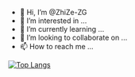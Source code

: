 - 👋 Hi, I’m @ZhiZe-ZG
- 👀 I’m interested in ...
- 🌱 I’m currently learning ...
- 💞️ I’m looking to collaborate on ...
- 📫 How to reach me ...

[![Top Langs](https://github-readme-stats.vercel.app/api/top-langs/?username=zhize-zg&layout=compact)](https://github.com/anuraghazra/github-readme-stats)

<!---
ZhiZe-ZG/ZhiZe-ZG is a ✨ special ✨ repository because its `README.md` (this file) appears on your GitHub profile.
You can click the Preview link to take a look at your changes.
--->
